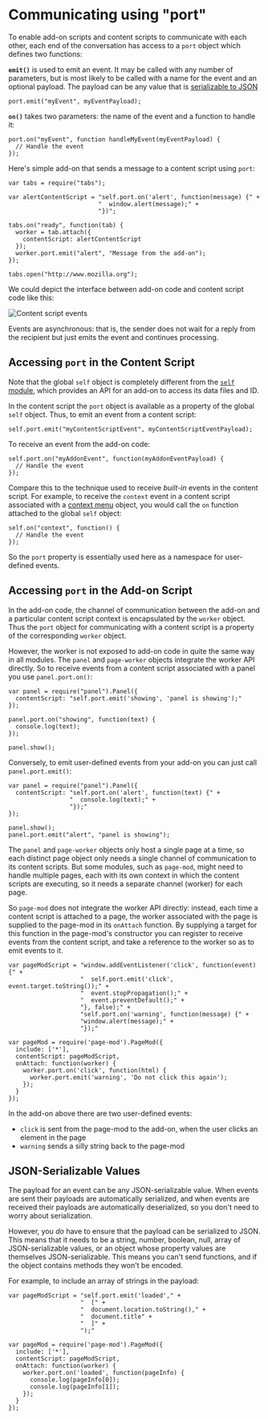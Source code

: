 <!-- This Source Code Form is subject to the terms of the Mozilla Public
   - License, v. 2.0. If a copy of the MPL was not distributed with this
   - file, You can obtain one at http://mozilla.org/MPL/2.0/. -->


# Communicating using "port" #

To enable add-on scripts and content scripts to communicate with each other,
each end of the conversation has access to a `port` object which defines two
functions:

**`emit()`** is used to emit an event. It may be called with any number of
parameters, but is most likely to be called with a name for the event and
an optional payload. The payload can be any value that is
<a href = "dev-guide/addon-development/content-scripts/using-port.html#json_serializable">serializable to JSON</a>

    port.emit("myEvent", myEventPayload);

**`on()`** takes two parameters: the name of the event and a function to handle it:

    port.on("myEvent", function handleMyEvent(myEventPayload) {
      // Handle the event
    });

Here's  simple add-on that sends a message to a content script using `port`:

    var tabs = require("tabs");

    var alertContentScript = "self.port.on('alert', function(message) {" +
                             "  window.alert(message);" +
                             "})";

    tabs.on("ready", function(tab) {
      worker = tab.attach({
        contentScript: alertContentScript
      });
      worker.port.emit("alert", "Message from the add-on");
    });

    tabs.open("http://www.mozilla.org");

We could depict the interface between add-on code and content script code like
this:

<img class="image-center" src="static-files/media/content-scripting-events.png"
alt="Content script events">

Events are asynchronous: that is, the sender does not wait for a reply from
the recipient but just emits the event and continues processing.

## Accessing `port` in the Content Script ##

<span class="aside">Note that the global `self` object is completely
different from the [`self` module](packages/addon-kit/self.html), which
provides an API for an add-on to access its data files and ID.</span>

In the content script the `port` object is available as a property of the
global `self` object. Thus, to emit an event from a content script:

    self.port.emit("myContentScriptEvent", myContentScriptEventPayload);

To receive an event from the add-on code:

    self.port.on("myAddonEvent", function(myAddonEventPayload) {
      // Handle the event
    });

Compare this to the technique used to receive _built-in_ events in the
content script. For example, to receive the `context` event in a content script
associated with a [context menu](packages/addon-kit/context-menu.html)
object, you would call the `on` function attached to the global `self` object:

    self.on("context", function() {
      // Handle the event
    });

So the `port` property is essentially used here as a namespace for
user-defined events.

## Accessing `port` in the Add-on Script ##

In the add-on code, the channel of communication between the add-on and a
particular content script context is encapsulated by the `worker` object. Thus
the `port` object for communicating with a content script is a property of the
corresponding `worker` object.

However, the worker is not exposed to add-on code in quite the same way
in all modules. The `panel` and `page-worker` objects integrate the
worker API directly. So to receive events from a content script associated
with a panel you use `panel.port.on()`:

    var panel = require("panel").Panel({
      contentScript: "self.port.emit('showing', 'panel is showing');"
    });

    panel.port.on("showing", function(text) {
      console.log(text);
    });

    panel.show();

Conversely, to emit user-defined events from your add-on you can just call
`panel.port.emit()`:

    var panel = require("panel").Panel({
      contentScript: "self.port.on('alert', function(text) {" +
                     "  console.log(text);" +
                     "});"
    });

    panel.show();
    panel.port.emit("alert", "panel is showing");

The `panel` and `page-worker` objects only host a single page at a time,
so each distinct page object only needs a single channel of communication
to its content scripts. But some modules, such as `page-mod`, might need to
handle multiple pages, each with its own context in which the content scripts
are executing, so it needs a separate channel (worker) for each page.

So `page-mod` does not integrate the worker API directly: instead, each time a
content script is attached to a page, the worker associated with the page is
supplied to the page-mod in its `onAttach` function. By supplying a target for
this function in the page-mod's constructor you can register to receive
events from the content script, and take a reference to the worker so as to
emit events to it.

    var pageModScript = "window.addEventListener('click', function(event) {" +
                        "  self.port.emit('click', event.target.toString());" +
                        "  event.stopPropagation();" +
                        "  event.preventDefault();" +
                        "}, false);" +
                        "self.port.on('warning', function(message) {" +
                        "window.alert(message);" +
                        "});"

    var pageMod = require('page-mod').PageMod({
      include: ['*'],
      contentScript: pageModScript,
      onAttach: function(worker) {
        worker.port.on('click', function(html) {
          worker.port.emit('warning', 'Do not click this again');
        });
      }
    });

In the add-on above there are two user-defined events:

* `click` is sent from the page-mod to the add-on, when the user clicks an
element in the page
* `warning` sends a silly string back to the page-mod

## <a name="json_serializable">JSON-Serializable Values</a> ##

The payload for an event can be any JSON-serializable value. When events are
sent their payloads are automatically serialized, and when events are received
their payloads are automatically deserialized, so you don't need to worry
about serialization.

However, you _do_ have to ensure that the payload can be serialized to JSON.
This means that it needs to be a string, number, boolean, null, array of
JSON-serializable values, or an object whose property values are themselves
JSON-serializable. This means you can't send functions, and if the object
contains methods they won't be encoded.

For example, to include an array of strings in the payload:

    var pageModScript = "self.port.emit('loaded'," +
                        "  [" +
                        "  document.location.toString()," +
                        "  document.title" +
                        "  ]" +
                        ");"

    var pageMod = require('page-mod').PageMod({
      include: ['*'],
      contentScript: pageModScript,
      onAttach: function(worker) {
        worker.port.on('loaded', function(pageInfo) {
          console.log(pageInfo[0]);
          console.log(pageInfo[1]);
        });
      }
    });
